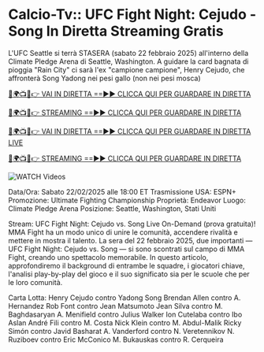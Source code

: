 # Calcio-Tv:: UFC Fight Night: Cejudo - Song In Diretta Streaming Gratis #

L'UFC Seattle si terrà STASERA (sabato 22 febbraio 2025) all'interno della Climate Pledge Arena di Seattle, Washington. A guidare la card bagnata di pioggia "Rain City" ci sarà l'ex "campione campione", Henry Cejudo, che affronterà Song Yadong nei pesi gallo (non nei pesi mosca)

[🔴🌍📺📱👉 VAI IN DIRETTA ==►► CLICCA QUI PER GUARDARE IN DIRETTA](https://t.co/NjkDHeOElj)

[🔴🌍📺📱👉 STREAMING ==►► CLICCA QUI PER GUARDARE IN DIRETTA](https://t.co/NjkDHeOElj)

[🔴🌍📺📱👉 VAI IN DIRETTA ==►► CLICCA QUI PER GUARDARE IN DIRETTA LIVE](https://t.co/NjkDHeOElj)

[🔴🌍📺📱👉 STREAMING ==►► CLICCA QUI PER GUARDARE IN DIRETTA](https://t.co/NjkDHeOElj)

<a href="https://t.co/NjkDHeOElj" rel="nofollow" data-target="animated-image.originalLink"><img src="https://camo.githubusercontent.com/8a4f000d20f83aca3bf7ec5f350d767afa0574a8a352519fd8cfa583a6f93a33/68747470733a2f2f692e696d6775722e636f6d2f644a486b345a712e676966" alt="WATCH Videos" data-canonical-src="https://i.imgur.com/dJHk4Zq.gif" style="max-width: 100%; display: inline-block;" data-target="animated-image.originalImage"></a>

Data/Ora: Sabato 22/02/2025 alle 18:00 ET
Trasmissione USA: ESPN+
Promozione: Ultimate Fighting Championship
Proprietà: Endeavor
Luogo: Climate Pledge Arena
Posizione: Seattle, Washington, Stati Uniti

Stream: UFC Fight Night: Cejudo vs. Song Live On-Demand (prova gratuita)!
MMA Fight ha un modo unico di unire le comunità, accendere rivalità e mettere in mostra
il talento. La sera del 22 febbraio 2025, due importanti — UFC Fight Night: Cejudo vs. Song —
si sono scontrati sul campo di MMA Fight, creando uno spettacolo memorabile. In questo articolo, approfondiremo
il background di entrambe le squadre, i giocatori chiave, l'analisi play-by-play del gioco e il suo
significato sia per le scuole che per le loro comunità.

Carta Lotta:
Henry Cejudo contro Yadong Song
Brendan Allen contro A. Hernandez
Rob Font contro Jean Matsumoto
Jean Silva contro M. Baghdasaryan
A. Menifield contro Julius Walker
Ion Cutelaba contro Ibo Aslan
André Fili contro M. Costa
Nick Klein contro M. Abdul-Malik
Ricky Simón contro Javid Basharat
A. Vanderford contro N. Veretennikov
N. Ruziboev contro Eric McConico
M. Bukauskas contro R. Cerqueira
